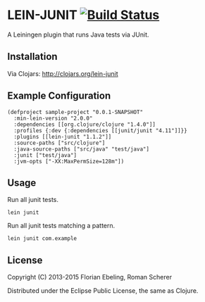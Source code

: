 # LEIN-JUNIT [![Build Status](https://travis-ci.org/febeling/lein-junit.png)](https://travis-ci.org/febeling/lein-junit)

A Leiningen plugin that runs Java tests via JUnit.

## Installation

Via Clojars: http://clojars.org/lein-junit

## Example Configuration

    (defproject sample-project "0.0.1-SNAPSHOT"
      :min-lein-version "2.0.0"
      :dependencies [[org.clojure/clojure "1.4.0"]]
      :profiles {:dev {:dependencies [[junit/junit "4.11"]]}}
      :plugins [[lein-junit "1.1.2"]]
      :source-paths ["src/clojure"]
      :java-source-paths ["src/java" "test/java"]
      :junit ["test/java"]
      :jvm-opts ["-XX:MaxPermSize=128m"])

## Usage

Run all junit tests.

    lein junit

Run all junit tests matching a pattern.

    lein junit com.example

## License

Copyright (C) 2013-2015 Florian Ebeling, Roman Scherer

Distributed under the Eclipse Public License, the same as Clojure.
